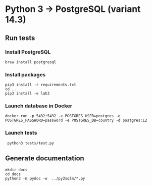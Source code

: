 # Python 3 -> PostgreSQL (variant 14.3)
## Run tests
### Install PostgreSQL
```
brew install postgresql
```
### Install packages
```
pip3 install -r requirements.txt
cd ..
pip3 install -e lab3
```
### Launch database in Docker
```docker
docker run -p 5432:5432 -e POSTGRES_USER=postgres -e POSTGRES_PASSWORD=password -e POSTGRES_DB=country -d postgres:12
```
### Launch tests
```
 python3 tests/test.py
```
## Generate documentation
```
mkdir docs
cd docs
python3 -m pydoc -w  ../py2sqlm/*.py
```
